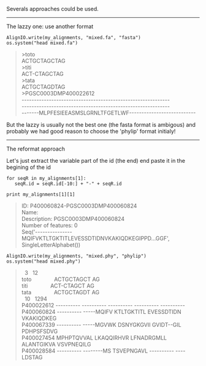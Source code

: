 Severals approaches could be used.

-----------------

The lazzy one: use another format

```{.python}
AlignIO.write(my_alignments, "mixed.fa", "fasta")
os.system("head mixed.fa")

```

> \>toto <unknown description>   
> ACTGCTAGCTAG   
> \>titi <unknown description>   
> ACT-CTAGCTAG   
> \>tata <unknown description>   
> ACTGCTAGDTAG   
> \>PGSC0003DMP400022612   
> \------------------------------------------------------------   
> \------------------------------------------------------------   
> \-------MLPFESIEEASMSLGRNLTFGETLWF---------------------------   



But the lazzy is usually not the best one (the fasta format is ambigous) and probably we had good reason to choose the 'phylip' format initialy! 

---------------------------
The reformat approach

Let's just extract the variable part of the id (the end) end paste it in the begining of the id

```{.python}
for seqR in my_alignments[1]:
   seqR.id = seqR.id[-10:] + "-" + seqR.id

print my_alignments[1][1]

```

> ID: P400060824-PGSC0003DMP400060824   
> Name: <unknown name>   
> Description: PGSC0003DMP400060824   
> Number of features: 0   
> Seq('---------------MQIFVKTLTGKTITLEVESSDTIDNVKAKIQDKEGIPPD...GGF', SingleLetterAlphabet())   


```{.python}
AlignIO.write(my_alignments, "mixed.phy", "phylip")
os.system("head mixed.phy")

```

> &nbsp; 3 &nbsp; 12   
> toto &nbsp; &nbsp; &nbsp; &nbsp; &nbsp; &nbsp; &nbsp; ACTGCTAGCT AG   
> titi &nbsp; &nbsp; &nbsp; &nbsp; &nbsp; &nbsp; &nbsp; ACT-CTAGCT AG   
> tata &nbsp; &nbsp; &nbsp; &nbsp; &nbsp; &nbsp; &nbsp; ACTGCTAGDT AG   
> &nbsp; 10 &nbsp; 1294   
> P400022612 ---------- ---------- ---------- ---------- ----------   
> P400060824 ---------- -----MQIFV KTLTGKTITL EVESSDTIDN VKAKIQDKEG   
> P400067339 ---------- -----MGVWK DSNYGKGVII GVIDT--GIL PDHPSFSDVG   
> P400027454 MPHPTQVVAL LKAQQIRHVR LFNADRGMLL ALANTGIKVA VSVPNEQILG   
> P400028584 ---------- --------MS TSVEPNGAVL ---------- ----LDSTAG   


